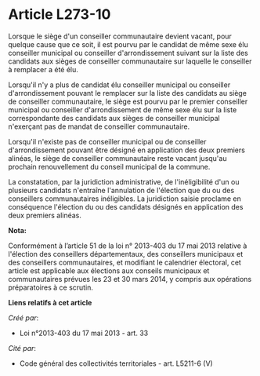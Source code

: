 # Article L273-10

Lorsque le siège d'un conseiller communautaire devient vacant, pour quelque cause que ce soit, il est pourvu par le candidat
de même sexe élu conseiller municipal ou conseiller d'arrondissement suivant sur la liste des candidats aux sièges de
conseiller communautaire sur laquelle le conseiller à remplacer a été élu.

Lorsqu'il n'y a plus de candidat élu conseiller municipal ou conseiller d'arrondissement pouvant le remplacer sur la liste
des candidats au siège de conseiller communautaire, le siège est pourvu par le premier conseiller municipal ou conseiller
d'arrondissement de même sexe élu sur la liste correspondante des candidats aux sièges de conseiller municipal n'exerçant pas
de mandat de conseiller communautaire.

Lorsqu'il n'existe pas de conseiller municipal ou de conseiller d'arrondissement pouvant être désigné en application des deux
premiers alinéas, le siège de conseiller communautaire reste vacant jusqu'au prochain renouvellement du conseil municipal de
la commune.

La constatation, par la juridiction administrative, de l'inéligibilité d'un ou plusieurs candidats n'entraîne l'annulation de
l'élection que du ou des conseillers communautaires inéligibles. La juridiction saisie proclame en conséquence l'élection du
ou des candidats désignés en application des deux premiers alinéas.

**Nota:**

Conformément à l’article 51 de la loi n° 2013-403 du 17 mai 2013 relative à l'élection des conseillers départementaux, des
conseillers municipaux et des conseillers communautaires, et modifiant le calendrier électoral, cet article est applicable
aux élections aux conseils municipaux et communautaires prévues les 23 et 30 mars 2014, y compris aux opérations
préparatoires à ce scrutin.

**Liens relatifs à cet article**

_Créé par_:

  - Loi n°2013-403 du 17 mai 2013 - art. 33

_Cité par_:

  - Code général des collectivités territoriales - art. L5211-6 (V)
